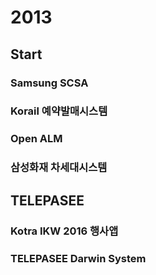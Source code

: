 # 2013

## Start

### Samsung SCSA

### Korail 예약발매시스템

### Open ALM

### 삼성화재 차세대시스템

## TELEPASEE

### Kotra IKW 2016 행사앱

### TELEPASEE Darwin System
